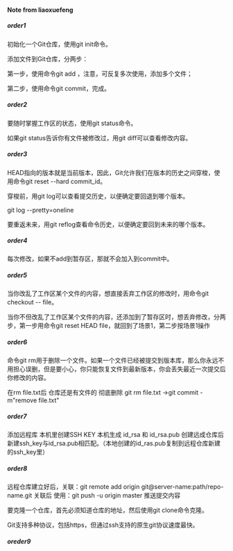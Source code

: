 #### Note from liaoxuefeng
##### order1
初始化一个Git仓库，使用git init命令。

添加文件到Git仓库，分两步：

第一步，使用命令git add <file>，注意，可反复多次使用，添加多个文件；

第二步，使用命令git commit，完成。

##### order2

要随时掌握工作区的状态，使用git status命令。

如果git status告诉你有文件被修改过，用git diff可以查看修改内容。

##### order3

HEAD指向的版本就是当前版本，因此，Git允许我们在版本的历史之间穿梭，使用命令git reset --hard commit_id。

穿梭前，用git log可以查看提交历史，以便确定要回退到哪个版本。

git log --pretty=oneline

要重返未来，用git reflog查看命令历史，以便确定要回到未来的哪个版本。

##### order4

每次修改，如果不add到暂存区，那就不会加入到commit中。

##### order5

当你改乱了工作区某个文件的内容，想直接丢弃工作区的修改时，用命令git checkout -- file。

当你不但改乱了工作区某个文件的内容，还添加到了暂存区时，想丢弃修改，分两步，第一步用命令git reset HEAD file，就回到了场景1，第二步按场景1操作

##### order6

命令git rm用于删除一个文件。如果一个文件已经被提交到版本库，那么你永远不用担心误删，但是要小心，你只能恢复文件到最新版本，你会丢失最近一次提交后你修改的内容。

在rm file.txt后 仓库还是有文件的
彻底删除 git rm file.txt ->git commit -m"remove file.txt"


##### order7

添加远程库
本机里创建SSH KEY
本机生成 id_rsa 和 id_rsa.pub
创建远成仓库后新建ssh_key与id_rsa.pub相匹配。（本地创建的id_ras.pub复制到远程仓库新建的ssh_key里）

##### order8

远程仓库建立好后，关联：git remote add origin git@server-name:path/repo-name.git
关联后 使用：git push -u origin master 推送提交内容

要克隆一个仓库，首先必须知道仓库的地址，然后使用git clone命令克隆。

Git支持多种协议，包括https，但通过ssh支持的原生git协议速度最快。

##### oreder9



